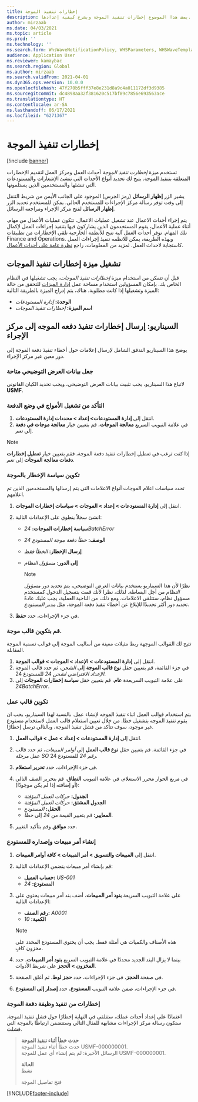 ```yaml
---
title: إخطارات تنفيذ الموجة
description: يصف هذا الموضوع إخطارات تنفيذ الموجة ويشرح كيفية إعدادها.
author: mirzaab
ms.date: 04/03/2021
ms.topic: article
ms.prod: ''
ms.technology: ''
ms.search.form: WhsWaveNotificationPolicy, WHSParameters, WHSWaveTemplateTable, BusinessEventsWorkspace
audience: Application User
ms.reviewer: kamaybac
ms.search.region: Global
ms.author: mirzaab
ms.search.validFrom: 2021-04-01
ms.dyn365.ops.version: 10.0.0
ms.openlocfilehash: 47f270b5fff37e8e231d8a9c4a011172df3d9385
ms.sourcegitcommit: dc4898aa32f381620c517bf89c7856e693563ace
ms.translationtype: HT
ms.contentlocale: ar-SA
ms.lasthandoff: 06/17/2021
ms.locfileid: "6271367"
---
```

# <a name="wave-execution-notifications"></a>إخطارات تنفيذ الموجة

[!include [banner](../includes/banner.md)]

تستخدم ميزة *إخطارت تنفيذ الموجة* أحداث العمل ومركز العمل لتقديم الإخطارات المتعلقة بتنفيذ الموجة. يتيح لك تحديد أنواع الأحداث التي تنشئ الإشعارات والمستودعات التي تنشئها والمستخدمين الذين يستلمونها.

يشير الزر **إظهار الرسائل** (رمز الجرس) الموجود على الجانب الأيمن من شريط التنقل إلى وقت توفر رسالة مركز الإجراءات للمستخدم الحالي. يمكن للمستخدم تحديد الزر **إظهار الرسائل** لفتح مركز الإجراء ومراجعه الرسائل.

يتم إجراء أحداث الاعمال عند تشغيل عمليات الاعمال. تتكون عمليات الأعمال من مهام. أثناء عملية الأعمال، يقوم المستخدمون الذين يشاركون فيها بتنفيذ إجراءات العمل لإكمال تلك المهام. توفر أحداث العمل آلية تتيح للأنظمة الخارجية تلقي الإخطارات من تطبيقات Finance and Operations. وبهذه الطريقة، يمكن للانظمه تنفيذ إجراءات العمل كاستجابة لاحداث العمل. لمزيد من المعلومات، راجع [نظرة عامة على أحداث الأعمال](../../fin-ops-core/dev-itpro/business-events/home-page.md).

## <a name="turn-on-the-wave-execution-notifications-feature"></a>تشغيل ميزة إخطارات تنفيذ الموجات

قبل أن تتمكن من استخدام ميزة *إخطارات تنفيذ الموجات*، يجب تشغيلها في النظام الخاص بك. بإمكان المسؤولين استخدام مساحة عمل [إدارة الميزات](../../fin-ops-core/fin-ops/get-started/feature-management/feature-management-overview.md) للتحقق من حالة الميزة وتشغيلها إذا كانت مطلوبة. هناك، يتم إدراج الميزة بالطريقة التالية:

- **الوحدة:** *إدارة المستودعات*
- **اسم الميزة:** *إخطارات تنفيذ الموجات*

## <a name="scenario-send-wave-batch-execution-notifications-to-the-action-center"></a>السيناريو: إرسال إخطارات تنفيذ دفعه الموجه إلى مركز الإجراء

يوضح هذا السيناريو التدفق الشامل لإرسال إعلامات حول أخطاء تنفيذ دفعة الموجة إلى دور معين عبر مركز الإجراء.

### <a name="make-demo-data-available"></a>جعل بيانات العرض التوضيحي متاحة

لاتباع هذا السيناريو، يجب تثبيت بيانات العرض التوضيحي، ويجب تحديد الكيان القانوني **USMF‎**.

### <a name="make-sure-that-waves-are-run-in-batch-mode"></a>التأكد من تشغيل الأمواج في وضع الدفعة

1. انتقل إلى **إدارة المستودعات‬\> إعداد‬ \> محددات إدارة المستودعات**.
1. في علامة التبويب السريع **معالجة الموجات**، قم بتعيين خيار **معالجة موجات في دفعة** إلى *نعم*.

> [!NOTE]
> إذا كنت ترغب في تعطيل إخطارات تنفيذ دفعة الموجة، فقم بتعيين خيار **تعطيل إخطارات دفعات معالجة الموجات** إلى *نعم*.

### <a name="configure-a-wave-notification-policy"></a>تكوين سياسة الإخطار بالموجة

تحدد سياسات اعلام الموجات أنواع الاعلامات التي يتم إرسالها والمستخدمين الذين تم اعلامهم.

1. انتقل إلى **إدارة المستودعات \> إعداد \> الموجات \> سياسات إخطارات الموجات**.
1. انشئ سجلاً ينطوي على الإعدادات التالية:

    - **سياسة إخطارات الموجات:** *24BatchError*
    - **الوصف:** *خطأ دفعة موجة المستودع 24*
    - **إرسال الإخطار:** *الخطأ فقط*
    - **إلى الدور:** *مسؤول النظام*

        > [!NOTE]
        > نظرًا لأن هذا السيناريو يستخدم بيانات العرض التوضيحي، يتم تحديد دور *مسؤول النظام* من أجل البساطة. لذلك، نظرا لأنك قمت بتسجيل الدخول كمستخدم مسؤول نظام، ستتلقى الاعلامات. ومع ذلك، من الناحية العملية، يجب عليك عادةً تحديد دور أكثر تحديدًا للإبلاغ عن أخطاء تنفيذ دفعة الموجة، مثل *مدير المستودع*.

1. في جزء الإجراءات، حدد **حفظ**.

### <a name="configure-a-wave-template"></a>قم بتكوين قالب موجة.

تتيح لك القوالب الموجهة ربط مثيلات معينة من أساليب الموجة إلى قوالب تسمية الموجة المقابلة.

1. انتقل إلى **إدارة المستودعات \> الإعداد \> الموجات \> قوالب الموجة**.
1. في جزء القائمة، قم بتعيين حقل **نوع قالب الموجة** إلى *الشحن*، ثم حدد قالب الموجة *الإعداد الافتراضي لشحن 24* للمستودع 24.
1. على علامة التبويب السريعةة **عام**، قم بتعيين حقل **سياسة إخطارات الموجات** إلى *24BatchError*.

### <a name="configure-a-work-template"></a>تكوين قالب عمل

يتم استخدام قوالب العمل اثناء تنفيذ الموجه لإنشاء عمل. بالنسبة لهذا السيناريو، يجب ان يقوم تنفيذ الموجه بتشغيل خطا. من خلال تعيين استعلام قالب العمل لاستخدام مستودع غير موجود، سوف تتأكد من فشل تنفيذ الموجة، وبالتالي ترسل إخطارًا.

1. انتقل إلى **إدارة المستودعات \> إعداد \> عمل \> قوالب العمل**.
1. في جزء القائمة، قم بتعيين حقل **نوع قالب العمل** إلى *أوامر المبيعات*، ثم حدد قالب عمل *مرحلة SO رقم 24* للمستودع 24.
1. في جزء الإجراءات، حدد **تحرير استعلام**.
1. في مربع الحوار محرر الاستعلام، في علامة التبويب **النطاق**، قم بتحرير الصف التالي (أو إضافته إذا لم يكن موجودًا):

    - **الجدول:** *حركات العمل المؤقتة*
    - **الجدول المشتق:** *حركات العمل المؤقتة*
    - **الحقل:** *المستودع*
    - **المعايير:** قم بتغيير القيمة من *24* إلى *خطأ*.

1. حدد **موافق** وقم بتأكيد التغيير.

### <a name="create-a-sales-order-and-release-it-to-the-warehouse"></a>إنشاء أمر مبيعات وإصداره للمستودع

1. انتقل إلى **المبيعات والتسويق \> أمر المبيعات \> كافة أوامر المبيعات‬**.
1. قم بإنشاء أمر مبيعات يتضمن الإعدادات التالية:

    - **حساب العميل:** *US-001*
    - **المستودع:** *24*

1. على علامة التبويب السريعة **بنود أمر المبيعات**، أضف بند أمر مبيعات يحتوي على الإعدادات التالية:

    - **رقم الصنف:** *A0001*
    - **الكمية:** *10*

    > [!NOTE]
    > هذه الأصناف والكميات هي أمثلة فقط. يجب أن يحتوي المستودع المحدد على مخزون كافٍ.

1. بينما لا يزال البند الجديد محددًا في علامة التبويب السريع **بنود أمر المبيعات**، حدد **المخزون \> الحجز** على شريط الأدوات.
1. في صفحة **الحجز**، في جزء الإجراءات، حدد **حجز لوط**. ثم أغلق الصفحة.
1. في جزء الإجراءات، ضمن علامة التبويب **المستودع**، حدد **إصدار إلى المستودع‬**.

### <a name="notifications-from-wave-batch-job-execution"></a>إخطارات من تنفيذ وظيفة دفعة الموجة

اعتمادًا على إعداد أحداث عملك، ستتلقى في النهاية إخطارًا حول فشل تنفيذ الموجة. ستكون رسالة مركز الإجراءات مشابهة للمثال التالي وستتضمن ارتباطًا بالموجة التي فشلت.

> **حدث خطأ أثناء تنفيذ الموجة**  
> حدث خطأ أثناء تنفيذ الموجة USMF-000000001.  
> الرسائل الأخيرة: لم يتم إنشاء أي عمل للموجة USMF-000000001.
>
> **الحالة**  
> نشط
>
> فتح تفاصيل الموجة

[!INCLUDE[footer-include](../../includes/footer-banner.md)]
